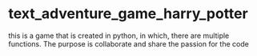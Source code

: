 # text_adventure_game_harry_potter
this is a game that is created in python, in which, there are multiple functions. The purpose is collaborate and share the passion for the code 
